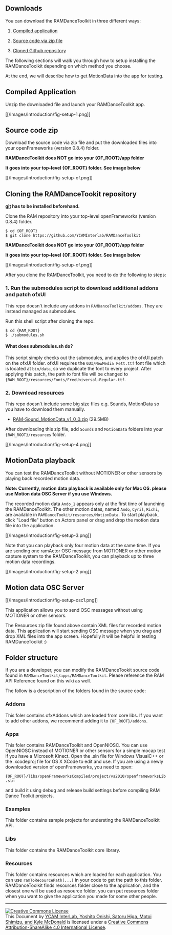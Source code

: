 ## Downloads

You can download the RAMDanceToolkit in three different ways:

1) [Compiled application](Overview#downloads)

2) [Source code via zip file](Overview#downloads)

3) [Cloned Github repository](https://github.com/YCAMInterlab/RAMDanceToolkit)

The following sections will walk you through how to setup installing the RAMDanceToolkit depending on which method you choose.

At the end, we will describe how to get MotionData into the app for testing.

## Compiled Application

Unzip the downloaded file and launch your RAMDanceToolkit app.  

[[/Images/Introduction/fig-setup-1.png]]

## Source code zip

Download the source code via zip file and put the downloaded files into your openFrameworks (version 0.8.4) folder.

**RAMDanceToolkit does NOT go into your {OF_ROOT}/app folder**

**It goes into your top-level {OF_ROOT} folder. See image below**

[[/Images/Introduction/fig-setup-of.png]]



## Cloning the RAMDanceTookit repository

**[git](http://git-scm.com/downloads) has to be installed beforehand.**

Clone the RAM repository into your top-level openFrameworks (version 0.8.4) folder.
	
	$ cd {OF_ROOT}
	$ git clone https://github.com/YCAMInterlab/RAMDanceToolkit

**RAMDanceToolkit does NOT go into your {OF_ROOT}/app folder**

**It goes into your top-level {OF_ROOT} folder. See image below**

[[/Images/Introduction/fig-setup-of.png]]

After you clone the RAMDanceToolkit, you need to do the following to steps:

### 1. Run the submodules script to download additional addons and patch ofxUI

This repo doesn't include any addons in `RAMDanceToolkit/addons`. They are instead managed as submodules.

Run this shell script after cloning the repo.
  
	$ cd {RAM_ROOT}
	$ ./submodules.sh


#### What does submodules.sh do?

This script simply checks out the submodules, and applies the ofxUI.patch on the ofxUI folder. ofxUI requires the `GUI/NewMedia Fett.ttf` font file which is located at `bin/data`, so we  duplicate the font to every project. After applying this patch, the path to font file will be changed to `{RAM_ROOT}/resources/Fonts/FreeUniversal-Regular.ttf`.

### 2. Download resources

This repo doesn't include some big size files e.g. Sounds, MotionData so you have to download them manually.

- [RAM-Sound_MotionData_v1_0_0.zip](https://raw.github.com/wiki/YCAMInterlab/RAMDanceToolkit/releases/resources/RAM-Sound_MotionData_v1_0_0.zip) (29.5MB)

After downloading this zip file, add `Sounds` and `MotionData` folders into your `{RAM_ROOT}/resources` folder.

[[/Images/Introduction/fig-setup-4.png]]

## MotionData playback

You can test the RAMDanceToolkit without MOTIONER or other sensors by playing back recorded motion data.

**Note: Currently, motion data playback is available only for Mac OS. please use Motion data OSC Server if you use Windows.**

The recorded motion data `Ando_1` appears only at the first time of launching the RAMDanceToolkit. The other motion datas, named `Ando`, `Cyril`, `Richi`, are available in `RAMDanceTookit/resources/MotionData`.  To start playback, click "Load file" button on Actors panel or drag and drop the motion data file into the application.

[[/Images/Introduction/fig-setup-3.png]]

Note that you can playback only four motion data at the same time. If you are sending one ramActor OSC message from MOTIONER or other motion capture system to the RAMDanceToolkit, you can playback up to three motion data recordings.

[[/Images/Introduction/fig-setup-2.png]]

## Motion data OSC Server

[[/Images/Introduction/fig-setup-osc1.png]]

This application allows you to send OSC messages without using MOTIONER or other sensors.

The Resources zip file found above contain XML files for recorded motion data. This application will start sending OSC message when you drag and drop XML files into the app screen. Hopefully it will be helpful in testing RAMDanceToolkit :)


## Folder structure

If you are a developer, you can modify the RAMDanceTookit source code found in `RAMDanceToolkit/apps/RAMDanceToolkit`. Please reference the RAM API Reference found on this wiki as well.

The follow is a description of the folders found in the source code:

### Addons 

This foler contains ofxAddons which are loaded from core libs. If you want to add other addons, we recommend adding it to `{OF_ROOT}/addons`.

### Apps

This foler contains RAMDanceToolkit and OpenNIOSC. You can use OpenNIOSC instead of MOTIONER or other sensors for a simple mocap test if you have a Microsoft Kinect. Open the .sln file for Windows VisualC++ or the .xcodeproj file for OS X XCode to edit and use. If you are using a newly downloaded version of openFrameworks, you need to open:

`{OF_ROOT}/libs/openFrameworksCompiled/project/vs2010/openframeworksLib.sln`

and build it using debug and release build settings before compiling RAM Dance Toolkit projects.

### Examples

This folder contains sample projects for understing the RAMDanceToolkit API. 

### Libs

This folder contains the RAMDanceToolkit core library.

### Resources

This folder contains resources which are loaded for each application. You can use `ramToRecourcePath(...)` in your code to get the path to this folder. RAMDanceToolkit finds resources folder close to the application, and the closest one will be used as resource folder. you can put resources folder when you want to give the application you made for some other people.

<hr>
<a rel="license" href="http://creativecommons.org/licenses/by-sa/4.0/"><img alt="Creative Commons License" style="border-width:0" src="http://i.creativecommons.org/l/by-sa/4.0/80x15.png" /></a><br /><span xmlns:dct="http://purl.org/dc/terms/" property="dct:title">This Document</span> by <a xmlns:cc="http://creativecommons.org/ns#" href="http://interlab.ycam.jp/projects/ram" property="cc:attributionName" rel="cc:attributionURL">YCAM InterLab, Yoshito Onishi, Satoru Higa, Motoi Shimizu, and Kyle McDonald</a> is licensed under a <a rel="license" href="http://creativecommons.org/licenses/by-sa/4.0/">Creative Commons Attribution-ShareAlike 4.0 International License</a>.
